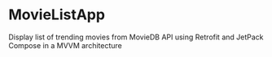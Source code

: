 # MovieListApp
Display list of trending movies from MovieDB API using Retrofit and JetPack Compose in a MVVM architecture
